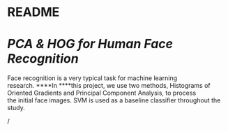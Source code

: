 # README

# ***PCA & HOG for Human Face Recognition***

 Face recognition is a very typical task for machine learning research. ****In ****this project, we use two methods, Histograms of Oriented Gradients and Principal Component Analysis, to process the initial face images. SVM is used as a baseline classifier throughout the study.

/